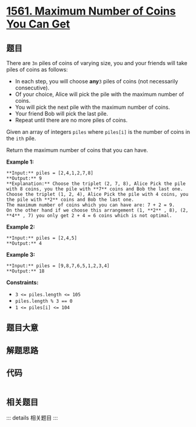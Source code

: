 # [1561. Maximum Number of Coins You Can Get](https://leetcode.com/problems/maximum-number-of-coins-you-can-get)

## 题目

There are `3n` piles of coins of varying size, you and your friends will take
piles of coins as follows:

  * In each step, you will choose **any**`3` piles of coins (not necessarily consecutive).
  * Of your choice, Alice will pick the pile with the maximum number of coins.
  * You will pick the next pile with the maximum number of coins.
  * Your friend Bob will pick the last pile.
  * Repeat until there are no more piles of coins.

Given an array of integers `piles` where `piles[i]` is the number of coins in
the `ith` pile.

Return the maximum number of coins that you can have.



**Example 1:**

    
    
    **Input:** piles = [2,4,1,2,7,8]
    **Output:** 9
    **Explanation:** Choose the triplet (2, 7, 8), Alice Pick the pile with 8 coins, you the pile with **7** coins and Bob the last one.
    Choose the triplet (1, 2, 4), Alice Pick the pile with 4 coins, you the pile with **2** coins and Bob the last one.
    The maximum number of coins which you can have are: 7 + 2 = 9.
    On the other hand if we choose this arrangement (1, **2** , 8), (2, **4** , 7) you only get 2 + 4 = 6 coins which is not optimal.
    

**Example 2:**

    
    
    **Input:** piles = [2,4,5]
    **Output:** 4
    

**Example 3:**

    
    
    **Input:** piles = [9,8,7,6,5,1,2,3,4]
    **Output:** 18
    



**Constraints:**

  * `3 <= piles.length <= 105`
  * `piles.length % 3 == 0`
  * `1 <= piles[i] <= 104`


## 题目大意

## 解题思路

## 代码

```javascript

```

## 相关题目

::: details 相关题目
:::
